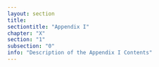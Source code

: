 ```yaml
---
layout: section
title:
sectiontitle: "Appendix I"
chapter: "X"
section: "1"
subsection: "0"
info: "Description of the Appendix I Contents"
---
```


